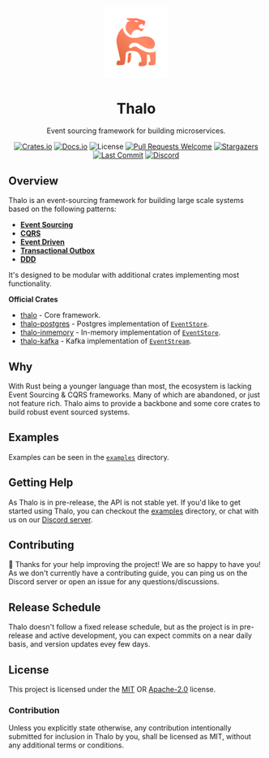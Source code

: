 <p align="center">
  <a href="http://thalo.rs" target="_blank" rel="noopener noreferrer"><img width="124" src="logo.png" alt="Thalo logo"></a>
</p>

<h1 align="center">Thalo</h1>
<p align="center">Event sourcing framework for building microservices.</p>

<p align="center">
  <a href="https://crates.io/crates/thalo"><img src="https://img.shields.io/crates/v/thalo?style=flat-square" alt="Crates.io"></a>
  <a href="https://docs.rs/thalo/latest/thalo/"><img src="https://img.shields.io/docsrs/thalo?style=flat-square" alt="Docs.io"></a>
  <img src="https://img.shields.io/crates/l/thalo?style=flat-square" alt="License">
  <a href="http://makeapullrequest.com"><img src="https://img.shields.io/badge/PRs-welcome-brightgreen.svg?style=flat-square" alt="Pull Requests Welcome"></a>
  <a href="https://github.com/thalo-rs/thalo/stargazers"><img src="https://img.shields.io/github/stars/thalo-rs/thalo?style=flat-square" alt="Stargazers"></a>
  <a href="https://github.com/thalo-rs/thalo/commits"><img src="https://img.shields.io/github/last-commit/thalo-rs/thalo?style=flat-square" alt="Last Commit"></a>
  <a href="https://discord.gg/4Cq8NnPYPA"><img src="https://img.shields.io/discord/913402468895965264?color=%23414EED&label=Discord&logo=Discord&logoColor=%23FFFFFF&style=flat-square" alt="Discord"></a>
</p>

## Overview

Thalo is an event-sourcing framework for building large scale systems based on the following patterns:

- [**Event Sourcing**](https://microservices.io/patterns/data/event-sourcing.html)
- [**CQRS**](https://microservices.io/patterns/data/cqrs.html)
- [**Event Driven**](https://martinfowler.com/articles/201701-event-driven.html)
- [**Transactional Outbox**](https://microservices.io/patterns/data/transactional-outbox.html)
- [**DDD**](https://martinfowler.com/bliki/DomainDrivenDesign.html)

It's designed to be modular with additional crates implementing most functionality.

**Official Crates**

- [thalo](https://docs.rs/thalo) - Core framework.
- [thalo-postgres](https://docs.rs/thalo-kafka) - Postgres implementation of [`EventStore`](https://docs.rs/thalo/latest/thalo/event_store/trait.EventStore.html).
- [thalo-inmemory](https://docs.rs/thalo-inmemory) - In-memory implementation of [`EventStore`](https://docs.rs/thalo/latest/thalo/event_store/trait.EventStore.html).
- [thalo-kafka](https://docs.rs/thalo-kafka) - Kafka implementation of [`EventStream`](https://docs.rs/thalo/latest/thalo/event_stream/trait.EventStream.html).

## Why

With Rust being a younger language than most, the ecosystem is lacking Event Sourcing & CQRS frameworks. Many of which are abandoned, or just not feature rich. Thalo aims to provide a backbone and some core crates to build robust event sourced systems.

## Examples

Examples can be seen in the [`examples`](/examples) directory.

## Getting Help

As Thalo is in pre-release, the API is not stable yet.
If you'd like to get started using Thalo, you can checkout the [examples] directory,
or chat with us on our [Discord server].

[examples]: https://github.com/thalo-rs/thalo/tree/main/examples
[discord server]: https://discord.gg/4Cq8NnPYPA

## Contributing

:balloon: Thanks for your help improving the project! We are so happy to have
you! As we don't currently have a contributing guide, you can ping us on the
Discord server or open an issue for any questions/discussions.

## Release Schedule

Thalo doesn't follow a fixed release schedule, but as the project is in pre-release and active development,
you can expect commits on a near daily basis, and version updates evey few days.

## License

This project is licensed under the [MIT] OR [Apache-2.0] license.

[mit]: /LICENSE-MIT
[apache-2.0]: /LICENSE-APACHE

### Contribution

Unless you explicitly state otherwise, any contribution intentionally submitted
for inclusion in Thalo by you, shall be licensed as MIT, without any additional
terms or conditions.
